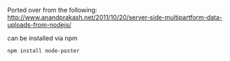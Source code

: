 Ported over from the following: 
	http://www.anandprakash.net/2011/10/20/server-side-multipartform-data-uploads-from-nodejs/
	

can be installed via npm

    npm install node-poster

